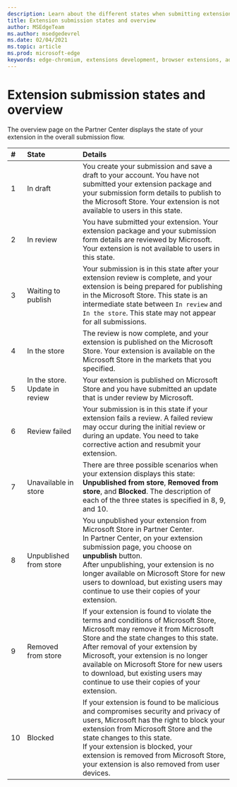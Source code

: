 ```yaml
---
description: Learn about the different states when submitting extensions to the store.
title: Extension submission states and overview
author: MSEdgeTeam
ms.author: msedgedevrel
ms.date: 02/04/2021
ms.topic: article
ms.prod: microsoft-edge
keywords: edge-chromium, extensions development, browser extensions, addons, partner center, developer
---
```

# Extension submission states and overview  

The overview page on the Partner Center displays the state of your extension in the overall submission flow.  

| # |  State |  Details |  
|:--- |:--- |:--- |  
| 1 |  In draft |  You create your submission and save a draft to your account.  You have not submitted your extension package and your submission form details to publish to the Microsoft Store.  Your extension is not available to users in this state.  |  
| 2|  In review |  You have submitted your extension.  Your extension package and your submission form details are reviewed by Microsoft.  Your extension is not available to users in this state.  |  
| 3|  Waiting to publish |  Your submission is in this state after your extension review is complete, and your extension is being prepared for publishing in the Microsoft Store.  This state is an intermediate state between `In review` and `In the store`.  This state may not appear for all submissions.  |  
| 4|  In the store |  The review is now complete, and your extension is published on the Microsoft Store.  Your extension is available on the Microsoft Store in the markets that you specified.  |  
| 5 |  In the store.  Update in review |  Your extension is published on Microsoft Store and you have submitted an update that is under review by Microsoft.  |  
| 6 |  Review failed |  Your submission is in this state if your extension fails a review.  A failed review may occur during the initial review or during an update.  You need to take corrective action and resubmit your extension.  |  
| 7 |  Unavailable in store |  There are three possible scenarios when your extension displays this state:  **Unpublished from store**, **Removed from store**, and **Blocked**.  The description of each of the three states is specified in 8, 9, and 10.  |  
| 8 |  Unpublished from store |  You unpublished your extension from Microsoft Store in Partner Center.  <br />  In Partner Center, on your extension submission page, you choose on **unpublish** button.  <br />  After unpublishing, your extension is no longer available on Microsoft Store for new users to download, but existing users may continue to use their copies of your extension.  |  
| 9 |  Removed from store |  If your extension is found to violate the terms and conditions of Microsoft Store, Microsoft may remove it from Microsoft Store and the state changes to this state.  <br />  After removal of your extension by Microsoft, your extension is no longer available on Microsoft Store for new users to download, but existing users may continue to use their copies of your extension.  |  
| 10 |  Blocked |  If your extension is found to be malicious and compromises security and privacy of users, Microsoft has the right to block your extension from Microsoft Store and the state changes to this state.  <br />  If your extension is blocked, your extension is removed from Microsoft Store, your extension is also removed from user devices.  |  
